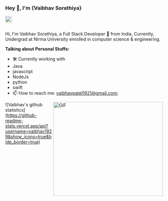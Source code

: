 ### Hey 👋, I'm {Vaibhav Sorathiya}

<a href="https://www.linkedin.com/in/vaibhav-patel-19290/">
  <img align="left" alt="Vaibhav's Linkedin" width="22px" src="https://cdn.jsdelivr.net/npm/simple-icons@v3/icons/linkedin.svg" />
</a>

<br />
<br />

Hi, I'm Vaibhav Sorathiya, a Full Stack Developer 🚀 from India, Currently, Undergrad at Nirma University enrolled in computer science & engineering. 

**Talking about Personal Stuffs:**

- 🛠 Currently working with 
- Java
- javascript
- NodeJs
- python
- swift
- 📫 How to reach me: vaibhavpatel1921@gmail.com;


<img align="right" height="300 " width="350" alt="GIF" src="https://user-images.githubusercontent.com/30389552/87849796-0ee50480-c909-11ea-9290-32577c0f356e.gif" />


![Vaibhav's github statistics] (https://github-readme-stats.vercel.app/api?username=vaibhav1929&show_icons=true&hide_border=true)




